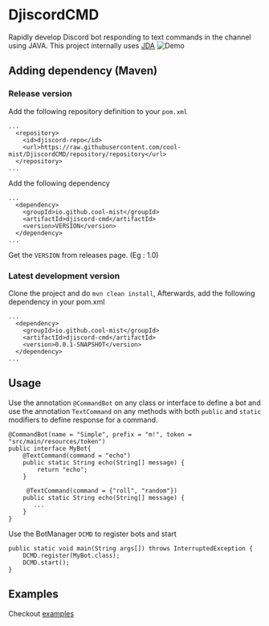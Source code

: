 # DjiscordCMD
Rapidly develop Discord bot responding to text commands in the channel using JAVA. This project internally uses [JDA](https://github.com/DV8FromTheWorld/JDA)
![Demo](https://media.giphy.com/media/l49JC3dwB4uoo73lm/giphy.gif)

## Adding dependency (Maven)

### Release version
Add the following repository definition to your `pom.xml`
```
...
  <repository>
    <id>djiscord-repo</id>
    <url>https://raw.githubusercontent.com/cool-mist/DjiscordCMD/repository/repository</url>
  </repository>
...
```

Add the following dependency
```
...
  <dependency>
    <groupId>io.github.cool-mist</groupId>
    <artifactId>djiscord-cmd</artifactId>
    <version>VERSION</version>
  </dependency>
...
```
Get the `VERSION` from releases page. (Eg : 1.0)

### Latest development version
Clone the project and do `mvn clean install`, Afterwards, add the following dependency in your pom.xml
```
...
  <dependency>
    <groupId>io.github.cool-mist</groupId>
    <artifactId>djiscord-cmd</artifactId>
    <version>0.0.1-SNAPSHOT</version>
  </dependency>
...
```



## Usage
Use the annotation `@CommandBot` on any class or interface to define a bot and use the annotation `TextCommand` on any methods with both `public` and `static` modifiers to define response for a command.

```
@CommandBot(name = "Simple", prefix = "m!", token = "src/main/resources/token")
public interface MyBot{
    @TextCommand(command = "echo")
    public static String echo(String[] message) {
        return "echo";
    }
    
     @TextCommand(command = {"roll", "random"})
    public static String echo(String[] message) {
       ...
    }
}
```

Use the BotManager `DCMD` to register bots and start
```
public static void main(String args[]) throws InterruptedException {	
    DCMD.register(MyBot.class);
    DCMD.start();
}
```
 

## Examples
Checkout [examples](https://github.com/cool-mist/DjiscordCMD/tree/master/djiscord-cmd/src/main/java/io/github/cool_mist/bot/example) 

